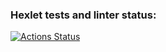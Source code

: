 ### Hexlet tests and linter status:
[![Actions Status](https://github.com/sheveleves/java-project-lvl1/workflows/hexlet-check/badge.svg)](https://github.com/sheveleves/java-project-lvl1/actions)